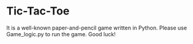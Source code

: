 # Tic-Tac-Toe
It is a well-known paper-and-pencil game written in Python. Please use Game_logic.py to run the game. Good luck!
